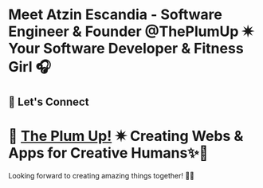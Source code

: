 # Meet Atzin Escandia - Software Engineer & Founder @ThePlumUp ✷ Your Software Developer & Fitness Girl 🎧

## 📱 Let's Connect  

# 🍓 [The Plum Up!](https://theplumup.com) ✷ Creating Webs & Apps for Creative Humans✨🍓

Looking forward to creating amazing things together! ✌🏻
